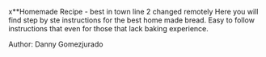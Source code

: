 x**Homemade Recipe - best in town
line 2 changed remotely
Here you will find step by ste instructions for the best home made bread. Easy to follow instructions that even for those that lack baking experience.

Author: Danny Gomezjurado

